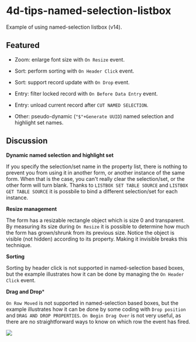 # 4d-tips-named-selection-listbox
Example of using named-selection listbox (v14).

Featured
---
* Zoom: enlarge font size with ```On Resize``` event.

* Sort: perform sorting with ```On Header Click``` event.

* Sort: support record update with ```On Drop``` event.

* Entry: filter locked record with ```On Before Data Entry``` event.

* Entry: unload current record after ```CUT NAMED SELECTION```.

* Other: pseudo-dynamic (```"$"+Generate UUID```) named selection and highlight set names.

Discussion
---

**Dynamic named selection and highlight set**

If you specify the selection/set name in the property list, there is nothing to prevent you from using it in another form, or another instance of the same form. When that is the case, you can't really clear the selection/set, or the other form will turn blank. Thanks to ```LISTBOX SET TABLE SOURCE``` and ```LISTBOX GET TABLE SOURCE``` it is possbile to bind a different selection/set for each instance.

**Resize management**

The form has a resizable rectangle object which is size 0 and transparent. By measuring its size during ```On Resize``` it is possible to determine how much the form has grown/shrunk from its previous size. Notice the object is visible (not hidden) according to its  property. Making it invisible breaks this technique.

**Sorting**

Sorting by header click is not supported in named-selection based boxes, but the example illustrates how it can be done by managing the ```On Header Click``` event.

**Drag and Drop***

```On Row Moved``` is not supported in named-selection based boxes, but the example illustrates how it can be done by some coding with ```Drop position``` and ```DRAG AND DROP PROPERTIES```. ```On Begin Drag Over``` is not very useful, as there are no straightforward ways to know on which row the event has fired.

![](https://github.com/miyako/4d-tips-named-selection-listbox/blob/master/images/screenshot.png)

